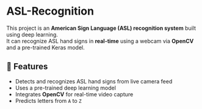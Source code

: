 # ASL-Recognition

This project is an **American Sign Language (ASL) recognition system** built using deep learning.  
It can recognize ASL hand signs in **real-time** using a webcam via **OpenCV** and a pre-trained Keras model.

## 📌 Features
- Detects and recognizes ASL hand signs from live camera feed
- Uses a pre-trained deep learning model 
- Integrates **OpenCV** for real-time video capture
- Predicts letters from `A` to `Z` 
  
